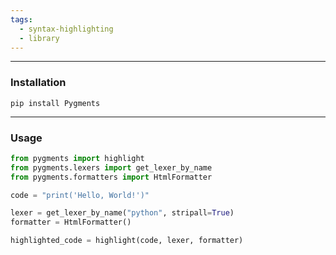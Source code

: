 ```yaml
---
tags:
  - syntax-highlighting
  - library
---
```

---

### Installation

`pip install Pygments`

---

### Usage

```python
from pygments import highlight
from pygments.lexers import get_lexer_by_name
from pygments.formatters import HtmlFormatter

code = "print('Hello, World!')"

lexer = get_lexer_by_name("python", stripall=True)
formatter = HtmlFormatter()

highlighted_code = highlight(code, lexer, formatter)
```